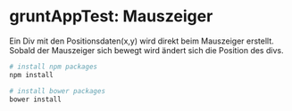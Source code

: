 gruntAppTest: Mauszeiger
============
Ein Div mit den Positionsdaten(x,y) wird direkt beim Mauszeiger erstellt. Sobald der Mauszeiger sich bewegt wird ändert
sich die Position des divs.

```sh
# install npm packages
npm install

# install bower packages
bower install
```